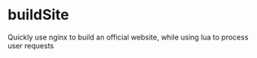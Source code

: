 # buildSite
Quickly use nginx to build an official website, while using lua to process user requests

